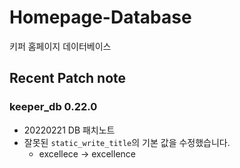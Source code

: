 

# Homepage-Database

키퍼 홈페이지 데이터베이스

## Recent Patch note
### keeper_db 0.22.0
- 20220221 DB 패치노트
- 잘못된 `static_write_title`의 기본 값을 수정했습니다.
    - excellece -> excellence